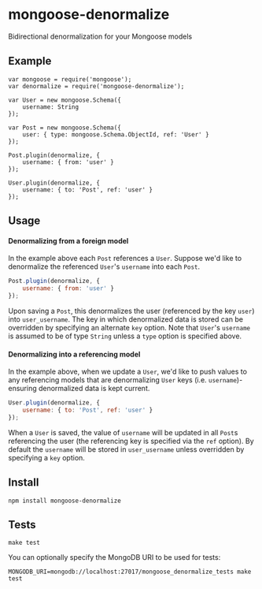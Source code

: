 mongoose-denormalize
====================

Bidirectional denormalization for your Mongoose models

Example
-------

    var mongoose = require('mongoose');
    var denormalize = require('mongoose-denormalize');

    var User = new mongoose.Schema({
        username: String
    });

    var Post = new mongoose.Schema({
        user: { type: mongoose.Schema.ObjectId, ref: 'User' }
    });
    
    Post.plugin(denormalize, {
        username: { from: 'user' }
    });
    
    User.plugin(denormalize, {
        username: { to: 'Post', ref: 'user' }
    });
    
Usage
-----

#### Denormalizing from a foreign model ####

In the example above each `Post` references a `User`.  Suppose we'd like to
denormalize the referenced `User`'s `username` into each `Post`.

```javascript
Post.plugin(denormalize, {
    username: { from: 'user' }
});
```
    
Upon saving a `Post`, this denormalizes the user (referenced by the key `user`) into
`user_username`.  The key in which denormalized data is stored can be overridden by
specifying an alternate `key` option.  Note that `User`'s `username` is assumed to be
of type `String` unless a `type` option is specified above.

#### Denormalizing into a referencing model ####

In the example above, when we update a `User`, we'd like to push values to any
referencing models that are denormalizing `User` keys (i.e. `username`)- ensuring
denormalized data is kept current.

```javascript
User.plugin(denormalize, {
    username: { to: 'Post', ref: 'user' }
});
```

When a `User` is saved, the value of `username` will be updated in all `Post`s
referencing the user (the referencing key is specified via the `ref` option).
By default the `username` will be stored in `user_username` unless overridden by
specifying a `key` option.

Install
-------

    npm install mongoose-denormalize

Tests
-----

    make test

You can optionally specify the MongoDB URI to be used for tests:

    MONGODB_URI=mongodb://localhost:27017/mongoose_denormalize_tests make test